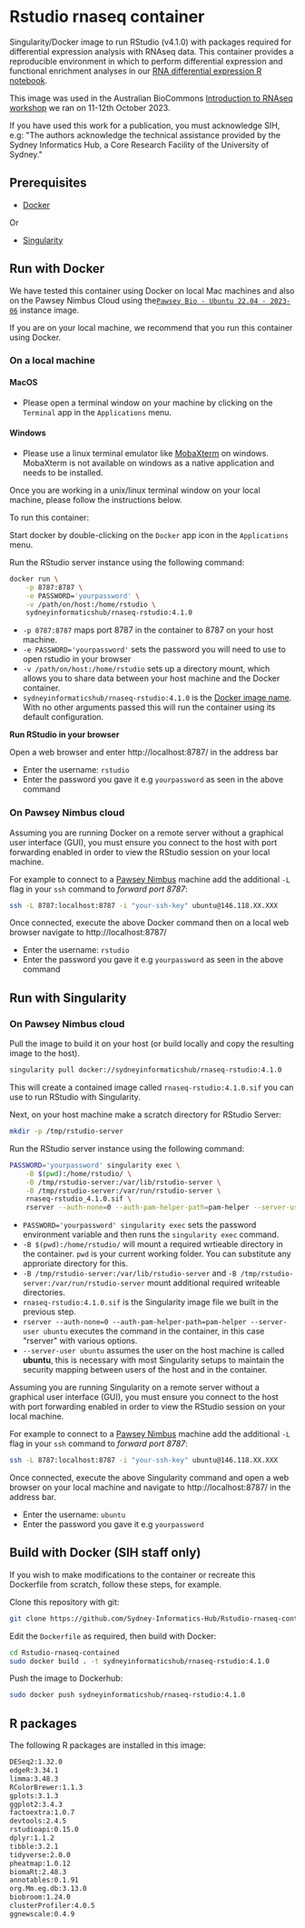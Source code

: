 # Rstudio rnaseq container

Singularity/Docker image to run RStudio (v4.1.0) with packages required for differential expression analysis with RNAseq data. This container provides a reproducible environment in which to perform differential expression and functional enrichment analyses in our [RNA differential expression R notebook](https://github.com/Sydney-Informatics-Hub/rnaseq-differential-expression-Rnotebook). 

This image was used in the Australian BioCommons [Introduction to RNAseq workshop](https://sydney-informatics-hub.github.io/rnaseq-workshop-2023/) we ran on 11-12th October 2023.

If you have used this work for a publication, you must acknowledge SIH, e.g: "The authors acknowledge the technical assistance provided by the Sydney Informatics Hub, a Core Research Facility of the University of Sydney."

## Prerequisites

* [Docker](https://docs.docker.com/get-docker/)

Or

* [Singularity](https://docs.sylabs.io/guides/3.7/admin-guide/installation.html)


## Run with Docker

We have tested this container using Docker on local Mac machines and also on the Pawsey Nimbus Cloud using the[`Pawsey Bio - Ubuntu 22.04 - 2023-06`](https://support.pawsey.org.au/documentation/display/US/Nimbus+for+Bioinformatics) instance image. 

If you are on your local machine, we recommend that you run this container using Docker. 
  
### On a local machine

#### MacOS 

- Please open a terminal window on your machine by clicking on the `Terminal` app in the `Applications` menu.

#### Windows

- Please use a linux terminal emulator like [MobaXterm](https://mobaxterm.mobatek.net/) on windows. MobaXterm is not available on windows as a native application and needs to be installed.

Once you are working in a unix/linux terminal window on your local machine, please follow the instructions below.

To run this container:  

Start docker by double-clicking on the `Docker` app icon in the `Applications` menu. 

Run the RStudio server instance using the following command: 

```bash 
docker run \
	-p 8787:8787 \
	-e PASSWORD='yourpassword' \
	-v /path/on/host:/home/rstudio \
	sydneyinformaticshub/rnaseq-rstudio:4.1.0
```
* `-p 8787:8787` maps port 8787 in the container to 8787 on your host machine.
* `-e PASSWORD='yourpassword'` sets the password you will need to use to open rstudio in your browser
* `-v /path/on/host:/home/rstudio` sets up a directory mount, which allows you to share data between your host machine and the Docker container.
* `sydneyinformaticshub/rnaseq-rstudio:4.1.0` is the [Docker image name](https://hub.docker.com/r/sydneyinformaticshub/rnaseq-rstudio). With no other arguments passed this will run the container using its default configuration.

**Run RStudio in your browser**  

Open a web browser and enter http://localhost:8787/  in the address bar

* Enter the username: `rstudio`
* Enter the password you gave it e.g `yourpassword` as seen in the above command

### On Pawsey Nimbus cloud

Assuming you are running Docker on a remote server without a graphical user interface (GUI), you must ensure you connect to the host with port forwarding enabled in order to view the RStudio session on your local machine.

For example to connect to a [Pawsey Nimbus](https://nimbus.pawsey.org.au/) machine add the additional `-L` flag in your `ssh` command to *forward port 8787*:

```bash
ssh -L 8787:localhost:8787 -i "your-ssh-key" ubuntu@146.118.XX.XXX
```

Once connected, execute the above Docker command then on a local web browser navigate to http://localhost:8787/ 

* Enter the username: `rstudio`
* Enter the password you gave it e.g `yourpassword` as seen in the above command

## Run with Singularity

### On Pawsey Nimbus cloud

Pull the image to build it on your host (or build locally and copy the resulting image to the host). 

```bash 
singularity pull docker://sydneyinformaticshub/rnaseq-rstudio:4.1.0
```

This will create a contained image called `rnaseq-rstudio:4.1.0.sif` you can use to run RStudio with Singularity.

Next, on your host machine make a scratch directory for RStudio Server:

```bash
mkdir -p /tmp/rstudio-server
```

Run the RStudio server instance using the following command: 

```bash
PASSWORD='yourpassword' singularity exec \
    -B $(pwd):/home/rstudio/ \
    -B /tmp/rstudio-server:/var/lib/rstudio-server \
    -B /tmp/rstudio-server:/var/run/rstudio-server \
    rnaseq-rstudio_4.1.0.sif \
    rserver --auth-none=0 --auth-pam-helper-path=pam-helper --server-user ubuntu
```

* `PASSWORD='yourpassword' singularity exec` sets the password environment variable and then runs the `singularity exec` command.
* `-B $(pwd):/home/rstudio/` will mount a required wrtieable directory in the container. `pwd` is your current working folder. You can substitute any approriate directory for this.
* `-B /tmp/rstudio-server:/var/lib/rstudio-server` and `-B /tmp/rstudio-server:/var/run/rstudio-server` mount additional required writeable directories.
* `rnaseq-rstudio:4.1.0.sif` is the Singularity image file we built in the previous step.
* `rserver --auth-none=0 --auth-pam-helper-path=pam-helper --server-user ubuntu` executes the command in the container, in this case "rserver" with various options.
* `--server-user ubuntu` assumes the user on the host machine is called **ubuntu**, this is necessary with most Singularity setups to maintain the security mapping between users of the host and in the container.

Assuming you are running Singularity on a remote server without a graphical user interface (GUI), you must ensure you connect to the host with port forwarding enabled in order to view the RStudio session on your local machine.

For example to connect to a [Pawsey Nimbus](https://nimbus.pawsey.org.au/) machine add the additional `-L` flag in your `ssh` command to *forward port 8787*:

```bash
ssh -L 8787:localhost:8787 -i "your-ssh-key" ubuntu@146.118.XX.XXX
```

Once connected, execute the above Singularity command and open a web browser on your local machine and navigate to http://localhost:8787/ in the address bar.   

- Enter the username: `ubuntu`  
- Enter the password you gave it e.g `yourpassword`


## Build with Docker (SIH staff only)

If you wish to make modifications to the container or recreate this Dockerfile from scratch, follow these steps, for example.

Clone this repository with git:

```bash 
git clone https://github.com/Sydney-Informatics-Hub/Rstudio-rnaseq-contained.git

```

Edit the `Dockerfile` as required, then build with Docker:

```bash
cd Rstudio-rnaseq-contained
sudo docker build . -t sydneyinformaticshub/rnaseq-rstudio:4.1.0
```

Push the image to Dockerhub:

```bash
sudo docker push sydneyinformaticshub/rnaseq-rstudio:4.1.0
```

## R packages 

The following R packages are installed in this image: 

```default
DESeq2:1.32.0
edgeR:3.34.1
limma:3.48.3
RColorBrewer:1.1.3
gplots:3.1.3
ggplot2:3.4.3
factoextra:1.0.7
devtools:2.4.5
rstudioapi:0.15.0
dplyr:1.1.2
tibble:3.2.1
tidyverse:2.0.0
pheatmap:1.0.12
biomaRt:2.48.3
annotables:0.1.91
org.Mm.eg.db:3.13.0
biobroom:1.24.0
clusterProfiler:4.0.5
ggnewscale:0.4.9
```


